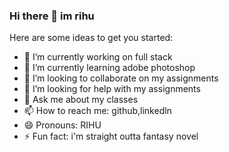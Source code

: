 ### Hi there 👋 im rihu


Here are some ideas to get you started:

- 🔭 I’m currently working on full stack 
- 🌱 I’m currently learning adobe photoshop
- 👯 I’m looking to collaborate on my assignments
- 🤔 I’m looking for help with my assignments
- 💬 Ask me about my classes
- 📫 How to reach me: github,linkedln
- 😄 Pronouns: RIHU
- ⚡ Fun fact: i'm  straight outta fantasy novel
